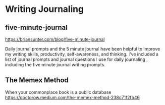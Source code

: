 # Writing Journaling

## five-minute-journal

https://briansunter.com/blog/five-minute-journal

Daily journal prompts and the 5 minute journal have been helpful to improve my writing skills, productivity, self-awareness, and thinking. I've included a list of journal prompts and journal questions I use for daily journaling , including the five minute journal writing prompts.


## The Memex Method

When your commonplace book is a public database
https://doctorow.medium.com/the-memex-method-238c71f2fb46